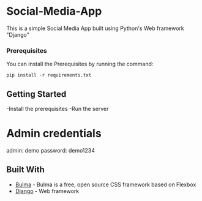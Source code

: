 # Social-Media-App

This is a simple Social Media App built using Python's Web framework "Django"

### Prerequisites

You can install the Prerequisites by running the command: 

```
pip install -r requirements.txt

```

## Getting Started

-Install the prerequisites
-Run the server


# Admin credentials

admin: demo
password: demo1234

## Built With

* [Bulma](https://bulma.io/) - Bulma is a free, open source CSS framework based on Flexbox
* [Django](https://www.djangoproject.com/) - Web framework
